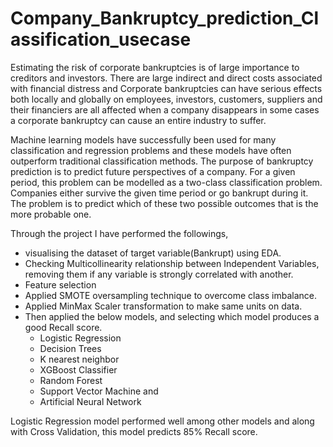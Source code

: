 # Company_Bankruptcy_prediction_Classification_usecase

Estimating the risk of corporate bankruptcies is of large importance to creditors and investors. There are large indirect and direct costs associated with financial distress and Corporate bankruptcies can have serious effects both locally and globally on employees, investors, customers, suppliers and their financiers are all affected when a company disappears in some cases a corporate bankruptcy can cause an entire industry to suffer.

Machine learning models have successfully been used for many classification and regression problems and these models have often outperform traditional classification methods. The purpose of bankruptcy prediction is to predict future perspectives of a company. For a given period, this problem can be modelled as a two-class classification problem. Companies either survive the given time period or go bankrupt during it. The problem is to predict which of these two possible outcomes that is the more probable one.

Through the project I have performed the followings,
* visualising the dataset of target variable(Bankrupt) using EDA.
* Checking Multicollinearity relationship between Independent Variables, removing them if any variable is strongly correlated with another.
* Feature selection
* Applied SMOTE oversampling technique to overcome class imbalance.
* Applied MinMax Scaler transformation to make same units on data.
* Then applied the below models, and selecting which model produces a good Recall score.
    * Logistic Regression
    * Decision Trees
    * K nearest neighbor
    * XGBoost Classifier
    * Random Forest
    * Support Vector Machine and
    * Artificial Neural Network


Logistic Regression model performed well among other models and along with Cross Validation, this model predicts 85% Recall score.

